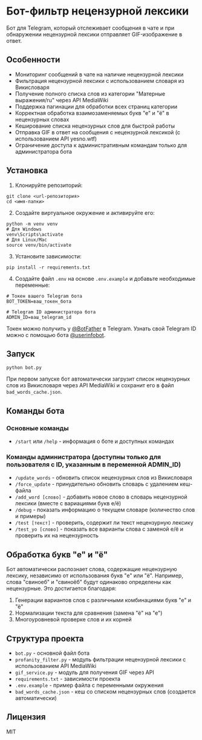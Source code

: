 # Бот-фильтр нецензурной лексики

Бот для Telegram, который отслеживает сообщения в чате и при обнаружении нецензурной лексики отправляет GIF-изображение в ответ.

## Особенности

- Мониторинг сообщений в чате на наличие нецензурной лексики
- Фильтрация нецензурной лексики с использованием словаря из Викисловаря
- Получение полного списка слов из категории "Матерные выражения/ru" через API MediaWiki
- Поддержка пагинации для обработки всех страниц категории
- Корректная обработка взаимозаменяемых букв "е" и "ё" в нецензурных словах
- Кеширование списка нецензурных слов для быстрой работы
- Отправка GIF в ответ на сообщения с нецензурной лексикой (с использованием API yesno.wtf)
- Ограничение доступа к административным командам только для администратора бота

## Установка

1. Клонируйте репозиторий:
```
git clone <url-репозитория>
cd <имя-папки>
```

2. Создайте виртуальное окружение и активируйте его:
```
python -m venv venv
# Для Windows
venv\Scripts\activate
# Для Linux/Mac
source venv/bin/activate
```

3. Установите зависимости:
```
pip install -r requirements.txt
```

4. Создайте файл `.env` на основе `.env.example` и добавьте необходимые переменные:
```
# Токен вашего Telegram бота
BOT_TOKEN=ваш_токен_бота

# Telegram ID администратора бота
ADMIN_ID=ваш_telegram_id
```

Токен можно получить у [@BotFather](https://t.me/BotFather) в Telegram.
Узнать свой Telegram ID можно с помощью бота [@userinfobot](https://t.me/userinfobot).

## Запуск

```
python bot.py
```

При первом запуске бот автоматически загрузит список нецензурных слов из Викисловаря через API MediaWiki и сохранит его в файл `bad_words_cache.json`.

## Команды бота

### Основные команды
- `/start` или `/help` - информация о боте и доступных командах

### Команды администратора (доступны только для пользователя с ID, указанным в переменной ADMIN_ID)
- `/update_words` - обновить список нецензурных слов из Викисловаря
- `/force_update` - принудительно обновить словарь с удалением кеш-файла
- `/add_word [слово]` - добавить новое слово в словарь нецензурной лексики (вместе с вариациями букв е/ё)
- `/debug` - показать информацию о текущем словаре (количество слов и примеры)
- `/test [текст]` - проверить, содержит ли текст нецензурную лексику
- `/test_yo [слово]` - показать все варианты слова с заменой е/ё и проверить их на нецензурность

## Обработка букв "е" и "ё"

Бот автоматически распознает слова, содержащие нецензурную лексику, независимо от использования букв "е" или "ё". Например, слова "свиноеб" и "свиноёб" будут одинаково определены как нецензурные. Это достигается благодаря:

1. Генерации вариантов слов с различными комбинациями букв "е" и "ё"
2. Нормализации текста для сравнения (замена "ё" на "е")
3. Многоуровневой проверке слов и их корней

## Структура проекта

- `bot.py` - основной файл бота
- `profanity_filter.py` - модуль фильтрации нецензурной лексики с использованием API MediaWiki
- `gif_service.py` - модуль для получения GIF через API
- `requirements.txt` - зависимости проекта
- `.env.example` - пример файла с переменными окружения
- `bad_words_cache.json` - кеш со списком нецензурных слов (создается автоматически)

## Лицензия

MIT
